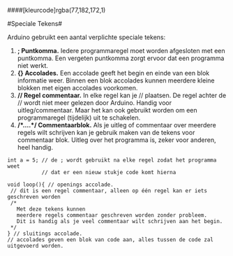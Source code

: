 ####[kleurcode]rgba(77,182,172,1)

#Speciale Tekens#

Arduino gebruikt een aantal verplichte speciale tekens:

1. **; Puntkomma.** Iedere programmaregel moet worden afgesloten met een puntkomma. Een vergeten puntkomma zorgt ervoor dat een
   programma niet werkt.
2. **{} Accolades.** Een accolade geeft het begin en einde van een blok informatie weer. Binnen een blok accolades kunnen meerdere kleine blokken met eigen accolades voorkomen.
3. **// Regel commentaar.** In elke regel kan je // plaatsen. De regel achter de // wordt niet meer gelezen door Arduino. Handig voor uitleg/commentaar. Maar het kan ook gebruikt worden om een programmaregel (tijdelijk) uit te schakelen.
4. **/\*….*/ Commentaarblok.** Als je uitleg of commentaar over meerdere regels wilt schrijven kan je gebruik maken van de tekens voor commentaar blok. Uitleg over het programma is, zeker voor anderen, heel handig.

``` ArduinoC++
int a = 5; // de ; wordt gebruikt na elke regel zodat het programma weet
           // dat er een nieuw stukje code komt hierna

void loop(){ // openings accolade.
 // dit is een regel commentaar, alleen op één regel kan er iets geschreven worden
 /*
   Met deze tekens kunnen
   meerdere regels commentaar geschreven worden zonder probleem.
   Dit is handig als je veel commentaar wilt schrijven aan het begin.
 */
} // sluitings accolade.
// accolades geven een blok van code aan, alles tussen de code zal uitgevoerd worden.
```

